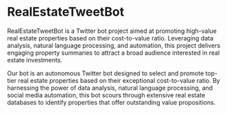 # RealEstateTweetBot
RealEstateTweetBot is a Twitter bot project aimed at promoting high-value real estate properties based on their cost-to-value ratio. Leveraging data analysis, natural language processing, and automation, this project delivers engaging property summaries to attract a broad audience interested in real estate investments.


Our bot is an autonomous Twitter bot designed to select and promote top-tier real estate properties based on their exceptional cost-to-value ratio. By harnessing the power of data analysis, natural language processing, and social media automation, this bot scours through extensive real estate databases to identify properties that offer outstanding value propositions.
